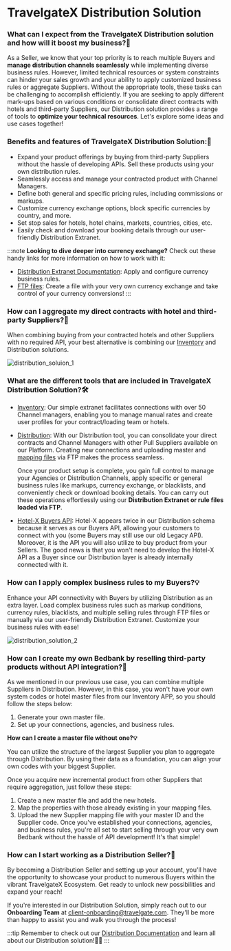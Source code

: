 ﻿---
sidebar_position: 1
---

# TravelgateX Distribution Solution

### What can I expect from the TravelgateX Distribution solution and how will it boost my business?🚀
As a Seller, we know that your top priority is to reach multiple Buyers and **manage distribution channels seamlessly** while implementing diverse business rules. However, limited technical resources or system constraints can hinder your sales growth and your ability to apply customized business rules or aggregate Suppliers.
Without the appropriate tools, these tasks can be challenging to accomplish efficiently. If you are seeking to apply different mark-ups based on various conditions or consolidate direct contracts with hotels and third-party Suppliers, our Distribution solution provides a range of tools to **optimize your technical resources**. Let's explore some ideas and use cases together!

### Benefits and features of TravelgateX Distribution Solution:🌟
- Expand your product offerings by buying from third-party Suppliers without the hassle of developing APIs. Sell these products using your own distribution rules.
- Seamlessly access and manage your contracted product with Channel Managers.
- Define both general and specific pricing rules, including commissions or markups.
- Customize currency exchange options, block specific currencies by country, and more.
- Set stop sales for hotels, hotel chains, markets, countries, cities, etc.
- Easily check and download your booking details through our user-friendly Distribution Extranet.

:::note
**Looking to dive deeper into currency exchange?** Check out these handy links for more information on how to work with it:
- [Distribution Extranet Documentation](/docs/apps/distribution/extranet/overview): Apply and configure currency business rules.
- [FTP files](/docs/apps/distribution/files/master-files/currencies): Create a file with your very own currency exchange and take control of your currency conversions!
:::

### How can I aggregate my direct contracts with hotel and third-party Suppliers?🏨
When combining buying from your contracted hotels and other Suppliers with no required API, your best alternative is combining our [Inventory](/kb/our-products/are-you-a-buyer/inventory/what-is-inventory) and Distribution solutions.

![distribution_soluion_1](https://storage.travelgate.com/kbase/distribution_solution_1.jpg)

 
### What are the different tools that are included in TravelgateX Distribution Solution?🛠️

- [Inventory](/docs/apps/inventory/extranet/overview): Our simple extranet facilitates connections with over 50 Channel managers, enabling you to manage manual rates and create user profiles for your contract/loading team or hotels.
- [Distribution](/docs/apps/distribution/quickstart): With our Distribution tool, you can consolidate your direct contracts and Channel Managers with other Pull Suppliers available on our Platform. Creating new connections and uploading master and [mapping files](/docs/apis/for-buyers/hotel-x-pull-buyers-api/plugins/mapping) via FTP makes the process seamless.

	Once your product setup is complete, you gain full control to manage your Agencies or Distribution Channels, apply specific or general business rules like markups, currency exchange, or blacklists, and conveniently check or download booking details. You can carry out these operations effortlessly using our **Distribution Extranet or rule files loaded via FTP**. 
- [Hotel-X Buyers API](/docs/apis/for-buyers/hotel-x-pull-buyers-api/quickstart): Hotel-X appears twice in our Distribution schema because it serves as our Buyers API, allowing your customers to connect with you (some Buyers may still use our old Legacy API). Moreover, it is the API you will also utilize to buy product from your Sellers. The good news is that you won't need to develop the Hotel-X API as a Buyer since our Distribution layer is already internally connected with it.

### How can I apply complex business rules to my Buyers?💡
Enhance your API connectivity with Buyers by utilizing Distribution as an extra layer. Load complex business rules such as markup conditions, currency rules, blacklists, and multiple selling rules through FTP files or manually via our user-friendly Distribution Extranet. Customize your business rules with ease!

![distribution_solution_2](https://storage.travelgate.com/kbase/distribution_solution_2.jpg)

### How can I create my own Bedbank by reselling third-party products without API integration?🏨
As we mentioned in our previous use case, you can combine multiple Suppliers in Distribution. However, in this case, you won't have your own system codes or hotel master files from our Inventory APP, so you should follow the steps below:

1. Generate your own master file.
1. Set up your connections, agencies, and business rules.

**How can I create a master file without one?💡**

You can utilize the structure of the largest Supplier you plan to aggregate through Distribution. By using their data as a foundation, you can align your own codes with your biggest Supplier.

Once you acquire new incremental product from other Suppliers that require aggregation, just follow these steps:
1. Create a new master file and add the new hotels.
1. Map the properties with those already existing in your mapping files.
1. Upload the new Supplier mapping file with your master ID and the Supplier code.
Once you've established your connections, agencies, and business rules, you're all set to start selling through your very own Bedbank without the hassle of API development! It's that simple!

### How can I start working as a Distribution Seller?🌟
By becoming a Distribution Seller and setting up your account, you'll have the opportunity to showcase your product to numerous Buyers within the vibrant TravelgateX Ecosystem. Get ready to unlock new possibilities and expand your reach!

If you're interested in our Distribution Solution, simply reach out to our **Onboarding Team** at client-onboarding@travelgate.com. They'll be more than happy to assist you and walk you through the process!

 
:::tip
Remember to check out our [Distribution Documentation](/docs/apps/distribution/quickstart) and learn all about our Distribution solution!📝🚀
:::
 